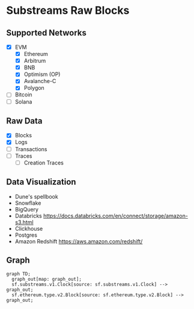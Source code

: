 # Substreams Raw Blocks

## Supported Networks

- [x] EVM
  - [x] Ethereum
  - [x] Arbitrum
  - [x] BNB
  - [x] Optimism (OP)
  - [x] Avalanche-C
  - [x] Polygon
- [ ] Bitcoin
- [ ] Solana

## Raw Data

- [x] Blocks
- [x] Logs
- [ ] Transactions
- [ ] Traces
  - [ ] Creation Traces

## Data Visualization

- Dune's spellbook
- Snowflake
- BigQuery
- Databricks
  https://docs.databricks.com/en/connect/storage/amazon-s3.html
- Clickhouse
- Postgres
- Amazon Redshift
  https://aws.amazon.com/redshift/

## Graph

```mermaid
graph TD;
  graph_out[map: graph_out];
  sf.substreams.v1.Clock[source: sf.substreams.v1.Clock] --> graph_out;
  sf.ethereum.type.v2.Block[source: sf.ethereum.type.v2.Block] --> graph_out;
```